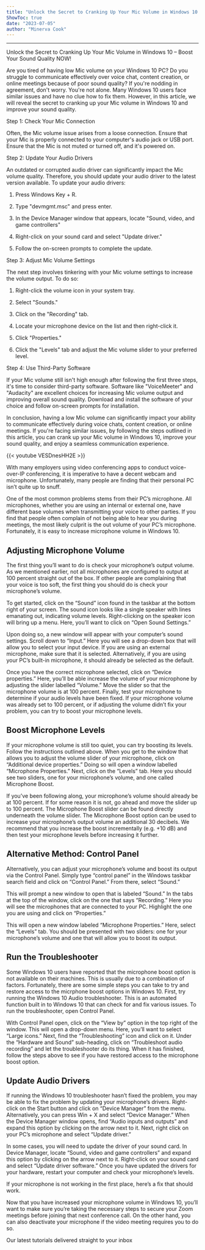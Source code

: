 ```yaml
---
title: "Unlock the Secret to Cranking Up Your Mic Volume in Windows 10 – Boost Your Sound Quality NOW!"
ShowToc: true 
date: "2023-07-05"
author: "Minerva Cook"
---
```

*****
Unlock the Secret to Cranking Up Your Mic Volume in Windows 10 – Boost Your Sound Quality NOW!

Are you tired of having low Mic volume on your Windows 10 PC? Do you struggle to communicate effectively over voice chat, content creation, or online meetings because of poor sound quality? If you're nodding in agreement, don't worry. You're not alone. Many Windows 10 users face similar issues and have no clue how to fix them. However, in this article, we will reveal the secret to cranking up your Mic volume in Windows 10 and improve your sound quality.

Step 1: Check Your Mic Connection

Often, the Mic volume issue arises from a loose connection. Ensure that your Mic is properly connected to your computer's audio jack or USB port. Ensure that the Mic is not muted or turned off, and it's powered on.

Step 2: Update Your Audio Drivers

An outdated or corrupted audio driver can significantly impact the Mic volume quality. Therefore, you should update your audio driver to the latest version available. To update your audio drivers:

1. Press Windows Key + R.

2. Type "devmgmt.msc" and press enter.

3. In the Device Manager window that appears, locate "Sound, video, and game controllers"

4. Right-click on your sound card and select "Update driver."

5. Follow the on-screen prompts to complete the update.

Step 3: Adjust Mic Volume Settings

The next step involves tinkering with your Mic volume settings to increase the volume output. To do so:

1. Right-click the volume icon in your system tray.

2. Select "Sounds."

3. Click on the "Recording" tab.

4. Locate your microphone device on the list and then right-click it.

5. Click "Properties."

6. Click the "Levels" tab and adjust the Mic volume slider to your preferred level.

Step 4: Use Third-Party Software

If your Mic volume still isn't high enough after following the first three steps, it's time to consider third-party software. Software like "VoiceMeeter" and "Audacity" are excellent choices for increasing Mic volume output and improving overall sound quality. Download and install the software of your choice and follow on-screen prompts for installation.

In conclusion, having a low Mic volume can significantly impact your ability to communicate effectively during voice chats, content creation, or online meetings. If you're facing similar issues, by following the steps outlined in this article, you can crank up your Mic volume in Windows 10, improve your sound quality, and enjoy a seamless communication experience.

{{< youtube VESDnesHH2E >}} 



With many employers using video conferencing apps to conduct voice-over-IP conferencing, it is imperative to have a decent webcam and microphone. Unfortunately, many people are finding that their personal PC isn’t quite up to snuff. 
 
One of the most common problems stems from their PC’s microphone. All microphones, whether you are using an internal or external one, have different base volumes when transmitting your voice to other parties. If you find that people often complain of not being able to hear you during meetings, the most likely culprit is the out volume of your PC’s microphone. Fortunately, it is easy to increase microphone volume in Windows 10.
 
## Adjusting Microphone Volume
 
The first thing you’ll want to do is check your microphone’s output volume. As we mentioned earlier, not all microphones are configured to output at 100 percent straight out of the box. If other people are complaining that your voice is too soft, the first thing you should do is check your microphone’s volume.
 
To get started, click on the “Sound” icon found in the taskbar at the bottom right of your screen. The sound icon looks like a single speaker with lines emanating out, indicating volume levels. Right-clicking on the speaker icon will bring up a menu. Here, you’ll want to click on “Open Sound Settings.”
 
Upon doing so, a new window will appear with your computer’s sound settings. Scroll down to “Input.” Here you will see a drop-down box that will allow you to select your input device. If you are using an external microphone, make sure that it is selected. Alternatively, if you are using your PC’s built-in microphone, it should already be selected as the default. 
 
Once you have the correct microphone selected, click on “Device properties.” Here, you’ll be able increase the volume of your microphone by adjusting the slider labelled “Volume.” Move the slider so that the microphone volume is at 100 percent. Finally, test your microphone to determine if your audio levels have been fixed. If your microphone volume was already set to 100 percent, or if adjusting the volume didn’t fix your problem, you can try to boost your microphone levels.
 
## Boost Microphone Levels
 
If your microphone volume is still too quiet, you can try boosting its levels. Follow the instructions outlined above. When you get to the window that allows you to adjust the volume slider of your microphone, click on “Additional device properties.” Doing so will open a window labelled “Microphone Properties.” Next, click on the “Levels” tab. Here you should see two sliders, one for your microphone’s volume, and one called Microphone Boost.
 
If you’ve been following along, your microphone’s volume should already be at 100 percent. If for some reason it is not, go ahead and move the slider up to 100 percent. The Microphone Boost slider can be found directly underneath the volume slider. The Microphone Boost option can be used to increase your microphone’s output volume an additional 30 decibels. We recommend that you increase the boost incrementally (e.g. +10 dB) and then test your microphone levels before increasing it further.
 
## Alternative Method: Control Panel
 
Alternatively, you can adjust your microphone’s volume and boost its output via the Control Panel. Simply type “control panel” in the Windows taskbar search field and click on “Control Panel.” From there, select “Sound.”
 
This will prompt a new window to open that is labeled “Sound.” In the tabs at the top of the window, click on the one that says “Recording.” Here you will see the microphones that are connected to your PC. Highlight the one you are using and click on “Properties.”
 
This will open a new window labeled “Microphone Properties.” Here, select the “Levels” tab. You should be presented with two sliders: one for your microphone’s volume and one that will allow you to boost its output.
 
## Run the Troubleshooter
 
Some Windows 10 users have reported that the microphone boost option is not available on their machines. This is usually due to a combination of factors. Fortunately, there are some simple steps you can take to try and restore access to the micrphone boost options in Windows 10. First, try running the Windows 10 Audio troubleshooter. This is an automated function built in to Windows 10 that can check for and fix various issues. To run the troubleshooter, open Control Panel.
 
With Control Panel open, click on the “View by” option in the top right of the window. This will open a drop-down menu. Here, you’ll want to select “Large icons.” Next, find the “Troubleshooting” icon and click on it. Under the “Hardware and Sound” sub-heading, click on “Troubleshoot audio recording” and let the troubleshooter do its thing. When it has finished, follow the steps above to see if you have restored access to the microphone boost option.
 
## Update Audio Drivers
 
If running the Windows 10 troubleshooter hasn’t fixed the problem, you may be able to fix the problem by updating your microphone’s drivers. Right-click on the Start button and click on “Device Manager” from the menu. Alternatively, you can press Win + X and select “Device Manager.” When the Device Manager window opens, find “Audio inputs and outputs” and expand this option by clicking on the arrow next to it. Next, right click on your PC’s microphone and select “Update driver.”
 
In some cases, you will need to update the driver of your sound card. In Device Manager, locate “Sound, video and game controllers” and expand this option by clicking on the arrow next to it. Right-click on your sound card and select “Update driver software.” Once you have updated the drivers for your hardware, restart your computer and check your microphone’s levels.
 
If your microphone is not working in the first place, here’s a fix that should work.
 
Now that you have increased your microphone volume in Windows 10, you’ll want to make sure you’re taking the necessary steps to secure your Zoom meetings before joining that next conference call. On the other hand, you can also deactivate your microphone if the video meeting requires you to do so.
 
Our latest tutorials delivered straight to your inbox




